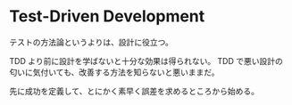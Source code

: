 # Test-Driven Development

テストの方法論というよりは、設計に役立つ。

TDD より前に設計を学ばないと十分な効果は得られない。
TDD で悪い設計の匂いに気付いても、改善する方法を知らないと悪いままだ。

先に成功を定義して、とにかく素早く誤差を求めるところから始める。
